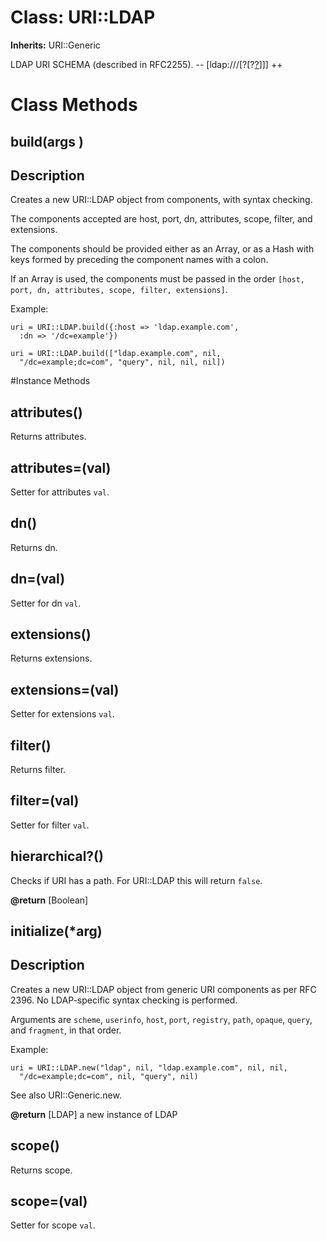 # Class: URI::LDAP
**Inherits:** URI::Generic
    

LDAP URI SCHEMA (described in RFC2255). --
[ldap://<host>/<dn>[?<attrs>[?<scope>[?<filter>](?<extensions>)]]] ++


# Class Methods
## build(args ) [](#method-c-build)
## Description

Creates a new URI::LDAP object from components, with syntax checking.

The components accepted are host, port, dn, attributes, scope, filter, and
extensions.

The components should be provided either as an Array, or as a Hash with keys
formed by preceding the component names with a colon.

If an Array is used, the components must be passed in the order `[host, port,
dn, attributes, scope, filter, extensions]`.

Example:

    uri = URI::LDAP.build({:host => 'ldap.example.com',
      :dn => '/dc=example'})

    uri = URI::LDAP.build(["ldap.example.com", nil,
      "/dc=example;dc=com", "query", nil, nil, nil])

#Instance Methods
## attributes() [](#method-i-attributes)
Returns attributes.

## attributes=(val) [](#method-i-attributes=)
Setter for attributes `val`.

## dn() [](#method-i-dn)
Returns dn.

## dn=(val) [](#method-i-dn=)
Setter for dn `val`.

## extensions() [](#method-i-extensions)
Returns extensions.

## extensions=(val) [](#method-i-extensions=)
Setter for extensions `val`.

## filter() [](#method-i-filter)
Returns filter.

## filter=(val) [](#method-i-filter=)
Setter for filter `val`.

## hierarchical?() [](#method-i-hierarchical?)
Checks if URI has a path. For URI::LDAP this will return `false`.

**@return** [Boolean] 

## initialize(*arg) [](#method-i-initialize)
## Description

Creates a new URI::LDAP object from generic URI components as per RFC 2396. No
LDAP-specific syntax checking is performed.

Arguments are `scheme`, `userinfo`, `host`, `port`, `registry`, `path`,
`opaque`, `query`, and `fragment`, in that order.

Example:

    uri = URI::LDAP.new("ldap", nil, "ldap.example.com", nil, nil,
      "/dc=example;dc=com", nil, "query", nil)

See also URI::Generic.new.

**@return** [LDAP] a new instance of LDAP

## scope() [](#method-i-scope)
Returns scope.

## scope=(val) [](#method-i-scope=)
Setter for scope `val`.

